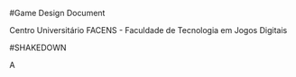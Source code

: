 #Game Design Document

<p>Centro Universitário FACENS - Faculdade de Tecnologia em Jogos Digitais<p/> 

#SHAKEDOWN
<p>A<p>

